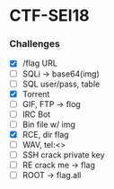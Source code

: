 # CTF-SEI18

### Challenges

- [x] /flag URL
- [ ] SQLi -> base64(img)
- [ ] SQL user/pass, table
- [x] Torrent
- [ ] GIF, FTP -> flog
- [ ] IRC Bot
- [ ] Bin file w/ img
- [x] RCE, dir flag
- [ ] WAV, tel:<>
- [ ] SSH crack private key
- [ ] RE crack me -> flag
- [ ] ROOT -> flag.all
